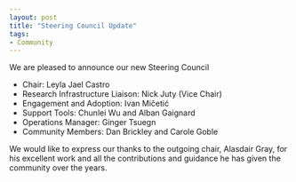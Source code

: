 ```yaml
---
layout: post
title: "Steering Council Update"
tags:
- Community
---
```

We are pleased to announce our new Steering Council
- Chair: Leyla Jael Castro
- Research Infrastructure Liaison: Nick Juty (Vice Chair)
- Engagement and Adoption: Ivan Mičetić
- Support Tools: Chunlei Wu and Alban Gaignard
- Operations Manager: Ginger Tsuegn
- Community Members: Dan Brickley and Carole Goble

We would like to express our thanks to the outgoing chair, Alasdair Gray, for his excellent work and all the contributions and guidance he has given the community over the years.
